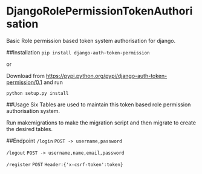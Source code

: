 # DjangoRolePermissionTokenAuthorisation
Basic Role permission based token system authorisation for django.

##Installation
```pip install django-auth-token-permission```

or 

Download from https://pypi.python.org/pypi/django-auth-token-permission/0.1 and run 

```python setup.py install```


##Usage
Six Tables are used to maintain this token based role permission authorisation system.

Run makemigrations to make the migration script and then migrate to create the desired tables.



##Endpoint
```/login```  ```POST -> username,password```

```/logout```   ```POST -> username,name,email,password```

```/register```   ```POST``` ```Header:{'x-csrf-token':token}```


